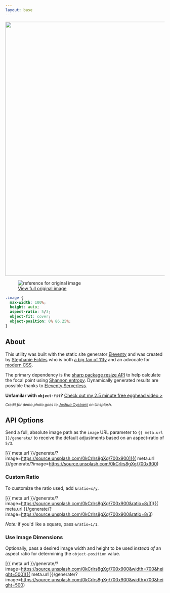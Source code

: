 ```yaml
---
layout: base
---
```


<img class="image" src="https://source.unsplash.com/0kCrlrs8gXg/700x900" width="800" height="480" style="object-position: 0% 86.25%; height: auto; aspect-ratio: 5/3;">

<div class="meta">
<figure>
<img class="reference" src="https://source.unsplash.com/0kCrlrs8gXg/700x900" alt="reference for original image">
<figcaption><a href="https://source.unsplash.com/0kCrlrs8gXg/700x900">View full original image</a></figcaption>
</figure>

```css
.image {
  max-width: 100%;
  height: auto;
  aspect-ratio: 5/3;
  object-fit: cover;
  object-position: 0% 86.25%;
}
```

</div>

<article>

## About

This utility was built with the static site generator [Eleventy](https://11ty.dev) and was created by [Stephanie Eckles](https://twitter.com/5t3ph) who is both [a big fan of 11ty](https://11ty.rocks) and an advocate for [modern CSS](https://moderncss.dev).

The primary dependency is the [sharp package resize API](https://sharp.pixelplumbing.com/api-resize) to help calculate the focal point using [Shannon entropy](https://en.wikipedia.org/wiki/Entropy_%28information_theory%29). Dynamically generated results are possible thanks to [Eleventy Serverless](https://www.11ty.dev/docs/plugins/serverless/).

**Unfamilar with `object-fit`?** [Check out my 2.5 minute free egghead video >](https://egghead.io/lessons/css-apply-aspect-ratio-sizing-to-images-with-css-object-fit?af=2s65ms)

<small><em>Credit for demo photo goes to <a href="https://unsplash.com/photos/0kCrlrs8gXg">Joshua Oyebanji</a> on Unsplash</em>.</small>

<h2 id="options">API Options</h2>

Send a full, absolute image path as the `image` URL parameter to `{{ meta.url }}/generate/` to receive the default adjustments based on an aspect-ratio of `5/3`.

[{{ meta.url }}/generate/?image=https://source.unsplash.com/0kCrlrs8gXg/700x900]({{ meta.url }}/generate/?image=https://source.unsplash.com/0kCrlrs8gXg/700x900)

### Custom Ratio

To customize the ratio used, add `&ratio=x/y`.

[{{ meta.url }}/generate/?image=https://source.unsplash.com/0kCrlrs8gXg/700x900&ratio=8/3]({{ meta.url }}/generate/?image=https://source.unsplash.com/0kCrlrs8gXg/700x900&ratio=8/3)

_Note:_ if you'd like a square, pass `&ratio=1/1`.

### Use Image Dimensions

Optionally, pass a desired image width and height to be used _instead of_ an aspect ratio for determining the `object-position` value.

[{{ meta.url }}/generate/?image=https://source.unsplash.com/0kCrlrs8gXg/700x900&width=700&height=500]({{ meta.url }}/generate/?image=https://source.unsplash.com/0kCrlrs8gXg/700x900&width=700&height=500)

</article>
